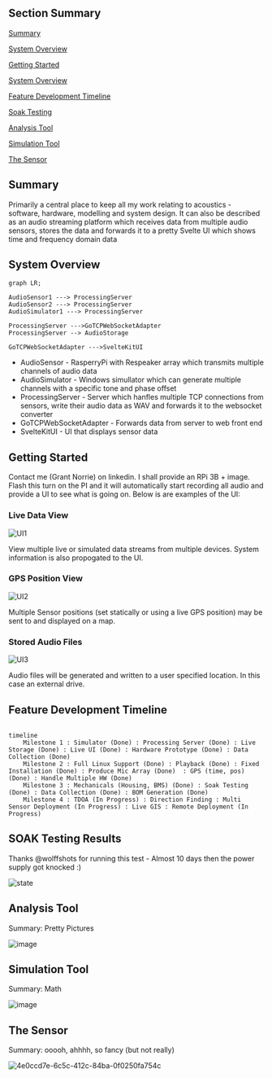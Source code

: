 ## Section Summary

[Summary](#summary)

[System Overview](#system-overview)

[Getting Started](getting-started)

[System Overview](#system-overview)

[Feature Development Timeline](#feature-development-timeline)

[Soak Testing](#soak-testing)

[Analysis Tool](#analysis-tool)

[Simulation Tool](#simulation-tool)

[The Sensor](#the-Sensor)

## Summary <a id='summary'></a>

Primarily a central place to keep all my work relating to acoustics - software, hardware, modelling and system design.
It can also be described as an audio streaming platform which receives data from multiple audio sensors, stores the data and forwards it to a pretty Svelte UI which shows time and frequency domain data

## System Overview <a id='system-overview'></a>

``` mermaid
graph LR; 

AudioSensor1 ---> ProcessingServer
AudioSensor2 ---> ProcessingServer
AudioSimulator1 ---> ProcessingServer

ProcessingServer --->GoTCPWebSocketAdapter
ProcessingServer --> AudioStorage

GoTCPWebSocketAdapter --->SvelteKitUI
```

- AudioSensor - RasperryPi with Respeaker array which transmits multiple channels of audio data
- AudioSimulator - Windows simullator which can generate multiple channels with a specific tone and phase offset
- ProcessingServer - Server which hanfles multiple TCP connections from sensors, write their audio data as WAV and forwards it to the websocket converter
- GoTCPWebSocketAdapter - Forwards data from server to web front end
- SvelteKitUI - UI that displays sensor data

## Getting Started <a id='getting-started'></a>

Contact me (Grant Norrie) on linkedin. I shall provide an RPi 3B + image. Flash this turn on the PI and it will automatically start recording all audio and provide a UI to see what is going on. Below is are examples of the UI:

### Live Data View
![UI1](https://github.com/user-attachments/assets/0a83447b-699a-43c2-ab00-200057ca070a)

View multiple live or simulated data streams from multiple devices. System information is also propogated to the UI.

### GPS Position View
![UI2](https://github.com/user-attachments/assets/f106de36-b73f-4936-8048-982f3a0e6ec4)

Multiple Sensor positions (set statically or using a live GPS position) may be sent to and displayed on a map.

### Stored Audio Files
![UI3](https://github.com/user-attachments/assets/13481f1a-f830-4916-ad1b-252be7273274)

Audio files will be generated and written to a user specified location. In this case an external drive.

## Feature Development Timeline <a id='feature-development-timeline'></a>

``` mermaid

timeline
    Milestone 1 : Simulator (Done) : Processing Server (Done) : Live Storage (Done) : Live UI (Done) : Hardware Prototype (Done) : Data Collection (Done)
    Milestone 2 : Full Linux Support (Done) : Playback (Done) : Fixed Installation (Done) : Produce Mic Array (Done)  : GPS (time, pos) (Done) : Handle Multiple HW (Done)
    Milestone 3 : Mechanicals (Housing, BMS) (Done) : Soak Testing (Done) : Data Collection (Done) : BOM Generation (Done)
    Milestone 4 : TDOA (In Progress) : Direction Finding : Multi Sensor Deployment (In Progress) : Live GIS : Remote Deployment (In Progress)

```

## SOAK Testing Results <a id='soak-testing'></a>

Thanks @wolffshots for running this test - Almost 10 days then the power supply got knocked :)

![state](https://github.com/user-attachments/assets/4fd4cf89-c9ec-4f02-9d80-2687dc0bb9fe)

## Analysis Tool <a id='analysis-tool'></a>

Summary: Pretty Pictures

![image](https://github.com/user-attachments/assets/a291fa32-e309-4f22-92dc-7a0a0517091d)

## Simulation Tool <a id='simulation-tool'></a>

Summary: Math

![image](https://github.com/user-attachments/assets/a60f390f-bf28-405d-b4df-99b001e7ba51)

## The Sensor <a id='the-sensor'></a>

Summary: ooooh, ahhhh, so fancy (but not really)

![4e0ccd7e-6c5c-412c-84ba-0f0250fa754c](https://github.com/user-attachments/assets/4c8143ef-6a3e-480b-8d98-dbaa7b118c18)



